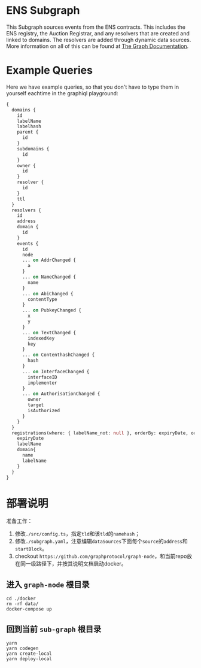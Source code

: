 # ENS Subgraph

This Subgraph sources events from the ENS contracts. This includes the ENS registry, the Auction Registrar, and any resolvers that are created and linked to domains. The resolvers are added through dynamic data sources. More information on all of this can be found at [The Graph Documentation](https://thegraph.com/docs/developer/quick-start/).

# Example Queries

Here we have example queries, so that you don't have to type them in yourself eachtime in the graphiql playground:

```graphql
{
  domains {
    id
    labelName
    labelhash
    parent {
      id
    }
    subdomains {
      id
    }
    owner {
      id
    }
    resolver {
      id
    }
    ttl
  }
  resolvers {
    id
    address
    domain {
      id
    }
    events {
      id
      node
      ... on AddrChanged {
        a
      }
      ... on NameChanged {
        name
      }
      ... on AbiChanged {
        contentType
      }
      ... on PubkeyChanged {
        x
        y
      }
      ... on TextChanged {
        indexedKey
        key
      }
      ... on ContenthashChanged {
        hash
      }
      ... on InterfaceChanged {
        interfaceID
        implementer
      }
      ... on AuthorisationChanged {
        owner
        target
        isAuthorized
      }
    }
  }
  registrations(where: { labelName_not: null }, orderBy: expiryDate, orderDirection: asc, first: 10, skip: 0) {
    expiryDate
    labelName
    domain{
      name
      labelName
    }
  }
}

```

# 部署说明

准备工作：

1. 修改`./src/config.ts`，指定`tld`和该`tld`的`namehash`；
2. 修改`./subgraph.yaml`，注意编辑`dataSources`下面每个`source`的`address`和`startBlock`。
3. checkout `https://github.com/graphprotocol/graph-node`，和当前repo放在同一级路径下，并按其说明文档启动docker。

## 进入 `graph-node` 根目录

```shell
cd ./docker
rm -rf data/
docker-compose up
```

## 回到当前 `sub-graph` 根目录

```shell
yarn
yarn codegen
yarn create-local
yarn deploy-local
```
